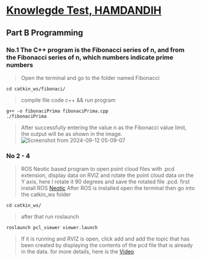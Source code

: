 # <a href="https://github.com/dansecret/ROS_PointCloud/tree/master">Knowlegde Test, HAMDANDIH</a>

## Part B Programming 
### No.1 The C++ program is the Fibonacci series of n, and from the Fibonacci series of n, which numbers indicate prime numbers
> Open the terminal and go to the folder named Fibonacci

    cd catkin_ws/fibonaci/

> compile file code c++ && run program

    g++ -o fibonaciPrima fibonaciPrima.cpp
    ./fibonaciPrima
> After successfully entering the value n as the Fibonacci value limit, the output will be as shown in the image.
![Screenshot from 2024-09-12 05-09-07](https://github.com/user-attachments/assets/86c963ae-c5a9-48de-9c3d-0e101ae71734)


### No 2 - 4 
> ROS Neotic based program to open point cloud files with .pcd extension, display data on RVIZ and rotate the point cloud data on the Y axis, here I rotate it 90 degrees and save the rotated file .pcd.
> first install ROS <a href="https://wiki.ros.org/noetic/Installation/Ubuntu">Neotic</a>
> After ROS is installed open the terminal then go into the catkin_ws folder

    cd catkin_ws/

> after that run roslaunch

    roslaunch pcl_viewer viewer.launch

> If it is running and RVIZ is open, click add and add the topic that has been created by displaying the contents of the pcd file that is already in the data.
> for more details, here is the <a href="https://drive.google.com/file/d/1eEcYZhWqVPnAl8kJLn5Zys8ldyIoSYla/view?usp=sharing">Video</a>
